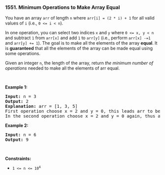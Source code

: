 <h3 align="left"> 1551. Minimum Operations to Make Array Equal</h3>
<div><p>You have an array <code>arr</code> of length <code>n</code> where <code>arr[i] = (2 * i) + 1</code> for all valid values of <code>i</code> (i.e.,&nbsp;<code>0 &lt;= i &lt; n</code>).</p>

<p>In one operation, you can select two indices <code>x</code> and <code>y</code> where <code>0 &lt;= x, y &lt; n</code> and subtract <code>1</code> from <code>arr[x]</code> and add <code>1</code> to <code>arr[y]</code> (i.e., perform <code>arr[x] -=1 </code>and <code>arr[y] += 1</code>). The goal is to make all the elements of the array <strong>equal</strong>. It is <strong>guaranteed</strong> that all the elements of the array can be made equal using some operations.</p>

<p>Given an integer <code>n</code>, the length of the array, return <em>the minimum number of operations</em> needed to make all the elements of arr equal.</p>

<p>&nbsp;</p>
<p><strong>Example 1:</strong></p>

<pre><strong>Input:</strong> n = 3
<strong>Output:</strong> 2
<strong>Explanation:</strong> arr = [1, 3, 5]
First operation choose x = 2 and y = 0, this leads arr to be [2, 3, 4]
In the second operation choose x = 2 and y = 0 again, thus arr = [3, 3, 3].
</pre>

<p><strong>Example 2:</strong></p>

<pre><strong>Input:</strong> n = 6
<strong>Output:</strong> 9
</pre>

<p>&nbsp;</p>
<p><strong>Constraints:</strong></p>

<ul>
	<li><code>1 &lt;= n &lt;= 10<sup>4</sup></code></li>
</ul>
</div>